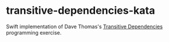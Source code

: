 # transitive-dependencies-kata
Swift implementation of Dave Thomas's [Transitive Dependencies](http://codekata.com/kata/kata18-transitive-dependencies/) programming exercise.
